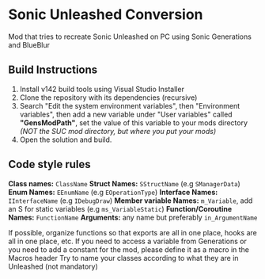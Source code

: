 # Sonic Unleashed Conversion
Mod that tries to recreate Sonic Unleashed on PC using Sonic Generations and BlueBlur

## Build Instructions
1. Install v142 build tools using Visual Studio Installer
2. Clone the repository with its dependencies (recursive)
3. Search "Edit the system environment variables", then "Environment variables", then add a new variable under "User variables" called **"GensModPath"**, set the value of this variable to your mods directory *(NOT the SUC mod directory, but where you put your mods)*
4. Open the solution and build.

## Code style rules
**Class names:** `ClassName`
**Struct Names:** `SStructName` (e.g `SManagerData`)
**Enum Names:** `EEnumName` (e.g `EOperationType`)
**Interface Names:** `IInterfaceName` (e.g `IDebugDraw`)
**Member variable Names:** `m_Variable`, add an S for static variables (e.g `ms_VariableStatic`)
**Function/Coroutine Names:** `FunctionName`
**Arguments:** any name but preferably `in_ArgumentName`

If possible, organize functions so that exports are all in one place, hooks are all in one place, etc.
If you need to access a variable from Generations or you need to add a constant for the mod, please define it as a macro in the Macros header
Try to name your classes according to what they are in Unleashed (not mandatory)
